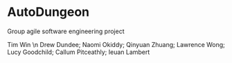 # AutoDungeon

Group agile software engineering project

Tim Win \n
Drew Dundee;
Naomi Okiddy;
Qinyuan Zhuang;
Lawrence Wong;
Lucy Goodchild;
Callum Pitceathly;
Ieuan Lambert
